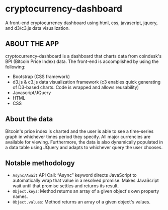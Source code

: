 # cryptocurrency-dashboard
A front-end cryptocurrency dashboard using html, css, javascript, jquery, and d3/c3.js data visualization.
## ABOUT THE APP
cryptocurrency-dashboard is a dashboard that charts data from coindesk's BPI (Bitcoin Price Index) data. The front-end is accomplished by using the following:
* Bootstrap (CSS framework)
* d3.js & c3.js data visualization framework (c3 enables quick generating of D3-based charts. Code is wrapped and allows reusability)
* Javascript/JQuery
* HTML
* CSS
## About the data
Bitcoin's price index is charted and the user is able to see a time-series graph in whichever times period they specify. All major currencies are available for viewing. Furthermore, the data is also dynamically populated in a data table using JQuery and adapts to whichever query the user chooses.

## Notable methodology
* `Async/Await` API Call: “Async” keyword directs JavaScript to automatically wrap that value in a resolved promise. Makes JavaScript wait until that promise settles and returns its result.
* `Object.keys`: Method returns an array of a given object's own property names.
* `Object.values`: Method returns an array of a given object's values.

